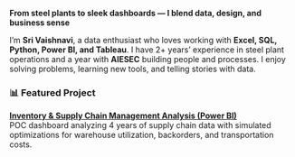 **From steel plants to sleek dashboards — I blend data, design, and business sense**

 I’m **Sri Vaishnavi**, a data enthusiast who loves working with **Excel, SQL, Python, Power BI, and Tableau**.
 I have 2+ years’ experience in steel plant operations and a year with **AIESEC** building people and processes.
 I enjoy solving problems, learning new tools, and telling stories with data.

 
 ### 📊 Featured Project
[**Inventory & Supply Chain Management Analysis (Power BI)**](https://github.com/VaishnaviG-DA/Inventory-Supply-Chain-Analysis-PowerBI)  
POC dashboard analyzing 4 years of supply chain data with simulated optimizations for warehouse utilization, backorders, and transportation costs.



